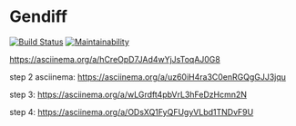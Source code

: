 # Gendiff

[![Build Status](https://www.travis-ci.org/filkate/project-lvl2-s455.svg?branch=master)](https://www.travis-ci.org/filkate/project-lvl2-s455)
[![Maintainability](https://api.codeclimate.com/v1/badges/462fb552b0f5bea00911/maintainability)](https://codeclimate.com/github/filkate/project-lvl2-s455/maintainability)

https://asciinema.org/a/hCreOpD7JAd4wYjJsToqAJ0G8

step 2 asciinema:
https://asciinema.org/a/uz60iH4ra3C0enRGQgGJJ3jqu

step 3:
https://asciinema.org/a/wLGrdft4pbVrL3hFeDzHcmn2N

step 4:
https://asciinema.org/a/ODsXQ1FyQFUgyVLbd1TNDvF9U

